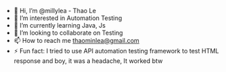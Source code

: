 - 👋 Hi, I’m @millylea - Thao Le
- 👀 I’m interested in Automation Testing
- 🌱 I’m currently learning Java, Js
- 💞️ I’m looking to collaborate on Testing
- 📫 How to reach me thaominlea@gmail.com
- ⚡ Fun fact: I tried to use API automation testing framework to test HTML response and boy, it was a headache, It worked btw

<!---
millylea/millylea is a ✨ special ✨ repository because its `README.md` (this file) appears on your GitHub profile.
You can click the Preview link to take a look at your changes.
--->
